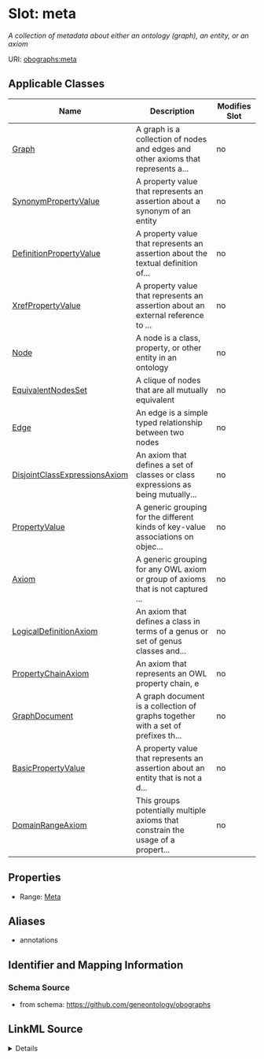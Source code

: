 

# Slot: meta


_A collection of metadata about either an ontology (graph), an entity, or an axiom_



URI: [obographs:meta](https://github.com/geneontology/obographs/meta)



<!-- no inheritance hierarchy -->





## Applicable Classes

| Name | Description | Modifies Slot |
| --- | --- | --- |
| [Graph](Graph.md) | A graph is a collection of nodes and edges and other axioms that represents a... |  no  |
| [SynonymPropertyValue](SynonymPropertyValue.md) | A property value that represents an assertion about a synonym of an entity |  no  |
| [DefinitionPropertyValue](DefinitionPropertyValue.md) | A property value that represents an assertion about the textual definition of... |  no  |
| [XrefPropertyValue](XrefPropertyValue.md) | A property value that represents an assertion about an external reference to ... |  no  |
| [Node](Node.md) | A node is a class, property, or other entity in an ontology |  no  |
| [EquivalentNodesSet](EquivalentNodesSet.md) | A clique of nodes that are all mutually equivalent |  no  |
| [Edge](Edge.md) | An edge is a simple typed relationship between two nodes |  no  |
| [DisjointClassExpressionsAxiom](DisjointClassExpressionsAxiom.md) | An axiom that defines a set of classes or class expressions as being mutually... |  no  |
| [PropertyValue](PropertyValue.md) | A generic grouping for the different kinds of key-value associations on objec... |  no  |
| [Axiom](Axiom.md) | A generic grouping for any OWL axiom or group of axioms that is not captured ... |  no  |
| [LogicalDefinitionAxiom](LogicalDefinitionAxiom.md) | An axiom that defines a class in terms of a genus or set of genus classes and... |  no  |
| [PropertyChainAxiom](PropertyChainAxiom.md) | An axiom that represents an OWL property chain, e |  no  |
| [GraphDocument](GraphDocument.md) | A graph document is a collection of graphs together with a set of prefixes th... |  no  |
| [BasicPropertyValue](BasicPropertyValue.md) | A property value that represents an assertion about an entity that is not a d... |  no  |
| [DomainRangeAxiom](DomainRangeAxiom.md) | This groups potentially multiple axioms that constrain the usage of a propert... |  no  |







## Properties

* Range: [Meta](Meta.md)



## Aliases


* annotations



## Identifier and Mapping Information







### Schema Source


* from schema: https://github.com/geneontology/obographs




## LinkML Source

<details>
```yaml
name: meta
description: A collection of metadata about either an ontology (graph), an entity,
  or an axiom
from_schema: https://github.com/geneontology/obographs
aliases:
- annotations
rank: 1000
alias: meta
domain_of:
- GraphDocument
- Graph
- Node
- Edge
- PropertyValue
- Axiom
range: Meta

```
</details>